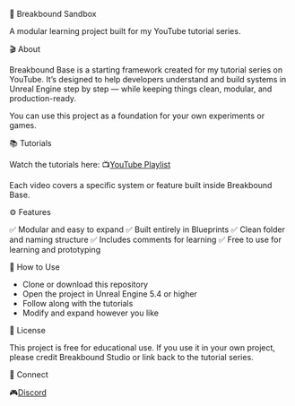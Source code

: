 🧱 Breakbound Sandbox

A modular learning project built for my YouTube tutorial series.

🎬 About

Breakbound Base is a starting framework created for my tutorial series on YouTube.
It’s designed to help developers understand and build systems in Unreal Engine step by step — while keeping things clean, modular, and production-ready.

You can use this project as a foundation for your own experiments or games.

📚 Tutorials

Watch the tutorials here:
📺[YouTube Playlist](https://www.youtube.com/@BreakboundStudios)

Each video covers a specific system or feature built inside Breakbound Base.

⚙️ Features

✅ Modular and easy to expand
✅ Built entirely in Blueprints
✅ Clean folder and naming structure
✅ Includes comments for learning
✅ Free to use for learning and prototyping

🧩 How to Use

- Clone or download this repository
- Open the project in Unreal Engine 5.4 or higher
- Follow along with the tutorials
- Modify and expand however you like

📜 License

This project is free for educational use.
If you use it in your own project, please credit Breakbound Studio or link back to the tutorial series.

💬 Connect

🎮[Discord](https://discord.gg/NRjTE7rtgv)

